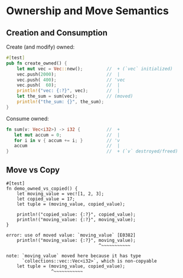 # Ownership and Move Semantics

## Creation and Consumption

Create (and modify) owned:
```rust
#[test]
pub fn create_owned() {
    let mut vec = Vec::new();         //  + (`vec` initialized)
    vec.push(2000);                   //  |
    vec.push( 400);                   // 'vec
    vec.push(  60);                   //  |
    println!("vec: {:?}", vec);       //  |
    let the_sum = sum(vec);           // (moved)
    println!("the_sum: {}", the_sum); 
}
```

Consume owned:
```rust
fn sum(v: Vec<i32>) -> i32 {          //  +
   let mut accum = 0;                 //  |
   for i in v { accum += i; }         // 'v
   accum                              //  |
}                                     //  + (`v` destroyed/freed)
```

## Move vs Copy

``` {.rust .compile_error}
#[test]
fn demo_owned_vs_copied() {
    let moving_value = vec![1, 2, 3];
    let copied_value = 17;
    let tuple = (moving_value, copied_value);

    println!("copied_value: {:?}", copied_value);
    println!("moving_value: {:?}", moving_value);
}
```

``` {.compile_error}
error: use of moved value: `moving_value` [E0382]
    println!("moving_value: {:?}", moving_value);
                                   ^~~~~~~~~~~~

note: `moving_value` moved here because it has type
      `collections::vec::Vec<i32>`, which is non-copyable
    let tuple = (moving_value, copied_value);
                 ^~~~~~~~~~~~
```

<!--
----

* Consider assignment
    ``` {.rust}
    left_side = right_side;
    ```

  * Owned data
    * *moves* `right_side` into `left_side`
    * `right_side` becomes inaccessible
    * one can still opt into explicit duplication,
      e.g. '`new = owned.clone();`{.rust}'

  * Copied data
    * *memcpy's* `right_side` into `left_side`
    * one can freely keep using the original

-->
